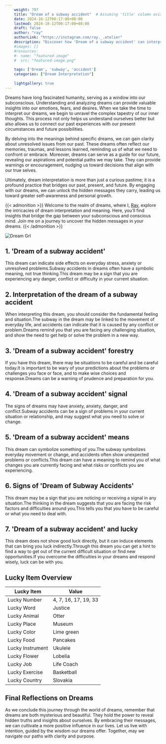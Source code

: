 ```yaml
---
    weight: 797
    title: "Dream of a subway accident"  # Assuming 'title' column exists
    date: 2024-10-12T00:17:00+08:00
    lastmod: 2024-10-12T00:17:00+08:00
    draft: false
    author: "ray"
    authorLink: "https://instagram.com/ray._.atelier"
    description: "Discover how 'Dream of a subway accident' can interpret your future and uncover its significant meanings in your life."
    #images: []
    #resources:
    #- name: "featured-image"
    #  src: "featured-image.png"
    
    tags: ['Dream', 'subway', 'accident']
    categories: ["Dream Interpretation"]
    
    lightgallery: true
---
```

    
Dreams have long fascinated humanity, serving as a window into our subconscious. Understanding and analyzing dreams can provide valuable insights into our emotions, fears, and desires. When we take the time to interpret our dreams, we begin to unravel the complex tapestry of our inner thoughts. This process not only helps us understand ourselves better but also allows us to connect our past experiences with our present circumstances and future possibilities.

By delving into the meanings behind specific dreams, we can gain clarity about unresolved issues from our past. These dreams often reflect our memories, traumas, and lessons learned, reminding us of what we need to confront or embrace. Moreover, dreams can serve as a guide for our future, revealing our aspirations and potential paths we may take. They can provide warnings or encouragement, nudging us toward decisions that align with our true selves.

Ultimately, dream interpretation is more than just a curious pastime; it is a profound practice that bridges our past, present, and future. By engaging with our dreams, we can unlock the hidden messages they carry, leading us toward greater self-awareness and personal growth.

{{< admonition >}}
Welcome to the realm of dreams, where I, [Ray](https://instagram.com/ray._.atelier), explore the intricacies of dream interpretation and meaning. Here, you’ll find insights that bridge the gap between your subconscious and conscious mind. Join me on a journey to uncover the hidden messages in your dreams.
{{< /admonition >}}

![Dream Grl](https://cdn.pixabay.com/photo/2017/11/02/03/35/gothic-2910057_1280.jpg "Dream Grl")

## 1. 'Dream of a subway accident'
This dream can indicate side effects on everyday stress, anxiety or unresolved problems.Subway accidents in dreams often have a symbolic meaning, not true thinking.This dream may be a sign that you are experiencing any danger, conflict or difficulty in your current situation.

## 2. Interpretation of the dream of a subway accident
When interpreting this dream, you should consider the fundamental feeling and situation.The subway in the dream may be linked to the movement of everyday life, and accidents can indicate that it is caused by any conflict or problem.Dreams remind you that you are facing any challenging situation, and show the need to get help or solve the problem in a new way.

## 3. 'Dream of a subway accident' forestry
If you have this dream, there may be situations to be careful and be careful today.It is important to be wary of your predictions about the problems or challenges you face or face, and to make wise choices and response.Dreams can be a warning of prudence and preparation for you.

## 4. 'Dream of a subway accident' signal
The signs of dreams may have anxiety, anxiety, danger, and conflict.Subway accidents can be a sign of problems in your current situation or relationship, and may suggest what you need to solve or change.

## 5. 'Dream of a subway accident' means
This dream can symbolize something of you.The subway symbolizes everyday movement or change, and accidents often show unexpected problems or conflicts.This dream can have a meaning to remind you of what changes you are currently facing and what risks or conflicts you are experiencing.

## 6. Signs of 'Dream of Subway Accidents'
This dream may be a sign that you are noticing or receiving a signal in any situation.The thinking in the dream suggests that you are facing the risk factors and difficulties around you.This tells you that you have to be careful or what you need to deal with.

## 7. 'Dream of a subway accident' and lucky
This dream does not show good luck directly, but it can induce elements that can bring you luck indirectly.Through this dream you can get a hint to find a way to get out of the current difficult situation or find new opportunities.If you overcome the difficulties in your dreams and respond wisely, luck can be with you.

## Lucky Item Overview
| Lucky Item          | Value              |
|---------------|--------------------|
| Lucky Number        | 4, 7, 16, 17, 19, 33  |
| Lucky Word          | Justice |
| Lucky Animal        | Otter |
| Lucky Place         | Museum     |
| Lucky Color         | Lime green     |
| Lucky Food          | Pancakes      |
| Lucky Instrument    | Ukulele |
| Lucky Flower        | Lobelia    |
| Lucky Job           | Life Coach       |
| Lucky Exercise      | Basketball  |
| Lucky Country       | Slovakia    |


##  Final Reflections on Dreams

As we conclude this journey through the world of dreams, remember that dreams are both mysterious and beautiful. They hold the power to reveal hidden truths and insights about ourselves. By embracing their messages, we can cultivate a more positive influence in our lives. Let us live with intention, guided by the wisdom our dreams offer. Together, may we navigate our paths with clarity and purpose.
